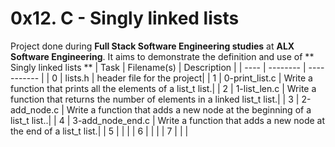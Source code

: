 # 0x12. C - Singly linked lists
 Project done during **Full Stack Software Engineering studies** at **ALX Software Engineering**. It aims to demonstrate the definition and use of ** Singly linked lists **
| Task | Filename(s) | Description |
| ---- | -------- | ----------- |
| 0 | lists.h | header file for the project|
| 1 | 0-print_list.c | Write a function that prints all the elements of a list_t list.|
| 2 | 1-list_len.c | Write a function that returns the number of elements in a linked list_t list.|
| 3 | 2-add_node.c | Write a function that adds a new node at the beginning of a list_t list..|
| 4 | 3-add_node_end.c | Write a function that adds a new node at the end of a list_t list.|
| 5 |  | |
| 6 |  | |
| 7 |  | |
